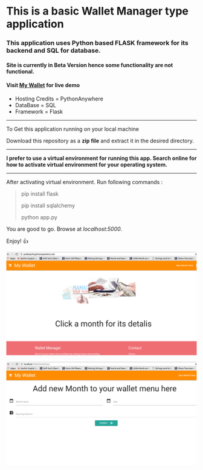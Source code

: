 # This is a basic Wallet Manager type application

### This application uses Python based FLASK framework for its backend and SQL for database.

#### Site is currently in **Beta Version** hence some functionality are not functional.

#### **Visit** [My Wallet](http://pradeep39.pythonanywhere.com) **for live demo**

- Hosting Credits = PythonAnywhere
- DataBase = SQL
- Framework = Flask

___

To Get this application running on your local machine

Download this repository as a **zip file** and extract it in the desired directory.

___

**I prefer to use a virtual environment for running this app.
Search online for how to activate virtual environment for your operating system.**

___

After activating virtual environment. Run following commands :

> pip install flask
> 
> pip install sqlalchemy
> 
> python app.py

You are good to go. Browse at *localhost:5000*.

Enjoy! :+1:

![Home Page](static/img/2.png)

![New Month](static/img/1.png)
